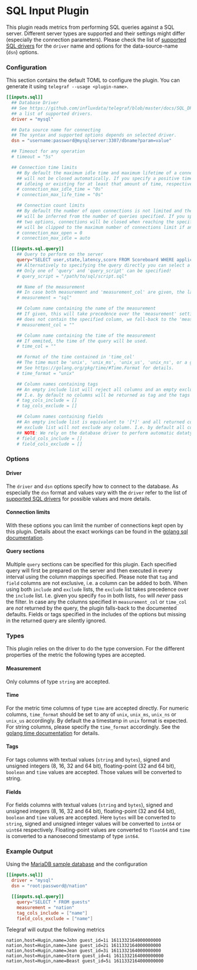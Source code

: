 # SQL Input Plugin

This plugin reads metrics from performing SQL queries against a SQL server. Different server
types are supported and their settings might differ (especially the connection parameters).
Please check the list of [supported SQL drivers](../../../docs/SQL_DRIVERS_INPUT.md) for the
`driver` name and options for the data-source-name (`dsn`) options.

### Configuration

This section contains the default TOML to configure the plugin.  You can
generate it using `telegraf --usage <plugin-name>`.

```toml
[[inputs.sql]]
  ## Database Driver
  ## See https://github.com/influxdata/telegraf/blob/master/docs/SQL_DRIVERS_INPUT.md for
  ## a list of supported drivers.
  driver = "mysql"

  ## Data source name for connecting
  ## The syntax and supported options depends on selected driver.
  dsn = "username:password@mysqlserver:3307/dbname?param=value"

  ## Timeout for any operation
  # timeout = "5s"

  ## Connection time limits
	## By default the maximum idle time and maximum lifetime of a connection is unlimited, i.e. the connections
	## will not be closed automatically. If you specify a positive time, the connections will be closed after
	## idleing or existing for at least that amount of time, respectively.
	# connection_max_idle_time = "0s"
	# connection_max_life_time = "0s"

	## Connection count limits
	## By default the number of open connections is not limited and the number of maximum idle connections
	## will be inferred from the number of queries specified. If you specify a positive number for any of the
	## two options, connections will be closed when reaching the specified limit. The number of idle connections
	## will be clipped to the maximum number of connections limit if any.
	# connection_max_open = 0
	# connection_max_idle = auto

  [[inputs.sql.query]]
    ## Query to perform on the server
    query="SELECT user,state,latency,score FROM Scoreboard WHERE application > 0"
    ## Alternatively to specifying the query directly you can select a file here containing the SQL query.
    ## Only one of 'query' and 'query_script' can be specified!
    # query_script = "/path/to/sql/script.sql"

    ## Name of the measurement
    ## In case both measurement and 'measurement_col' are given, the latter takes precedence.
    # measurement = "sql"

    ## Column name containing the name of the measurement
    ## If given, this will take precedence over the 'measurement' setting. In case a query result
    ## does not contain the specified column, we fall-back to the 'measurement' setting.
    # measurement_col = ""

    ## Column name containing the time of the measurement
    ## If ommited, the time of the query will be used.
    # time_col = ""

    ## Format of the time contained in 'time_col'
    ## The time must be 'unix', 'unix_ms', 'unix_us', 'unix_ns', or a golang time format.
    ## See https://golang.org/pkg/time/#Time.Format for details.
    # time_format = "unix"

    ## Column names containing tags
    ## An empty include list will reject all columns and an empty exclude list will not exclude any column.
    ## I.e. by default no columns will be returned as tag and the tags are empty.
    # tag_cols_include = []
    # tag_cols_exclude = []

    ## Column names containing fields
    ## An empty include list is equivalent to '[*]' and all returned columns will be accepted. An empty
    ## exclude list will not exclude any column. I.e. by default all columns will be returned as fields.
    ## NOTE: We rely on the database driver to perform automatic datatype conversion.
    # field_cols_include = []
    # field_cols_exclude = []
```

### Options
#### Driver
The `driver` and `dsn` options specify how to connect to the database. As especially the `dsn` format and
values vary with the `driver` refer to the list of [supported SQL drivers](../../../docs/SQL_DRIVERS_INPUT.md) for possible values and more details.

#### Connection limits
With these options you can limit the number of connections kept open by this plugin. Details about the exact
workings can be found in the [golang sql documentation](https://golang.org/pkg/database/sql/#DB.SetConnMaxIdleTime).

#### Query sections
Multiple `query` sections can be specified for this plugin. Each specified query will first be prepared on the server
and then executed in every interval using the column mappings specified. Please note that `tag` and `field` columns
are not exclusive, i.e. a column can be added to both. When using both `include` and `exclude` lists, the `exclude`
list takes precedence over the `include` list. I.e. given you specify `foo` in both lists, `foo` will _never_ pass
the filter. In case any the columns specified in `measurement_col` or `time_col` are _not_ returned by the query,
the plugin falls-back to the documented defaults. Fields or tags specified in the includes of the options but missing
in the returned query are silently ignored.

### Types
This plugin relies on the driver to do the type conversion. For the different properties of the metric the following
types are accepted.

#### Measurement
Only columns of type `string`  are accepted.

#### Time
For the metric time columns of type `time` are accepted directly. For numeric columns, `time_format` should be set
to any of `unix`, `unix_ms`, `unix_ns` or `unix_us` accordingly. By default the a timestamp in `unix` format is
expected. For string columns, please specify the `time_format` accordingly.
See the [golang time documentation](https://golang.org/pkg/time/#Time.Format) for details.

#### Tags
For tags columns with textual values (`string` and `bytes`), signed and unsigned integers (8, 16, 32 and 64 bit),
floating-point (32 and 64 bit), `boolean` and `time` values are accepted. Those values will be converted to string.

#### Fields
For fields columns with textual values (`string` and `bytes`), signed and unsigned integers (8, 16, 32 and 64 bit),
floating-point (32 and 64 bit), `boolean` and `time` values are accepted. Here `bytes` will be converted to `string`,
signed and unsigned integer values will be converted to `int64` or `uint64` respectively. Floating-point values are converted to `float64` and `time` is converted to a nanosecond timestamp of type `int64`.

### Example Output
Using the [MariaDB sample database](https://www.mariadbtutorial.com/getting-started/mariadb-sample-database) and the
configuration
```toml
[[inputs.sql]]
  driver = "mysql"
  dsn = "root:password@/nation"

  [[inputs.sql.query]]
    query="SELECT * FROM guests"
    measurement = "nation"
    tag_cols_include = ["name"]
    field_cols_exclude = ["name"]
```

Telegraf will output the following metrics
```
nation,host=Hugin,name=John guest_id=1i 1611332164000000000
nation,host=Hugin,name=Jane guest_id=2i 1611332164000000000
nation,host=Hugin,name=Jean guest_id=3i 1611332164000000000
nation,host=Hugin,name=Storm guest_id=4i 1611332164000000000
nation,host=Hugin,name=Beast guest_id=5i 1611332164000000000
```
